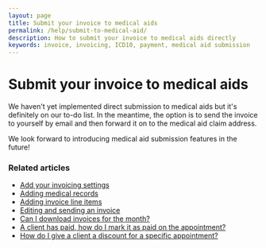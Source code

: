 ```yaml
---
layout: page
title: Submit your invoice to medical aids
permalink: /help/submit-to-medical-aid/
description: How to submit your invoice to medical aids directly
keywords: invoice, invoicing, ICD10, payment, medical aid submission
---
```


# Submit your invoice to medical aids

We haven't yet implemented direct submission to medical aids but it's definitely on our to-do list. In the meantime, the option is to send the invoice to yourself by email and then forward it on to the medical aid claim address.

We look forward to introducing medical aid submission features in the future!

### Related articles

* [Add your invoicing settings](/help/invoicing-settings)
* [Adding medical records](/help/adding-medical-records)
* [Adding invoice line items](/help/adding-invoice-line-items)
* [Editing and sending an invoice](/help/edit-an-invoice)
* [Can I download invoices for the month?](/help/download-invoices)
* [A client has paid, how do I mark it as paid on the appointment?](/help/mark-as-paid)
* [How do I give a client a discount for a specific appointment?](/help/discount-appointment)
